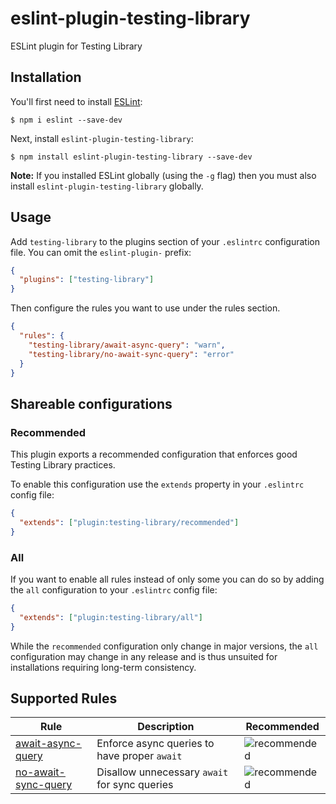 # eslint-plugin-testing-library

ESLint plugin for Testing Library

## Installation

You'll first need to install [ESLint](http://eslint.org):

```
$ npm i eslint --save-dev
```

Next, install `eslint-plugin-testing-library`:

```
$ npm install eslint-plugin-testing-library --save-dev
```

**Note:** If you installed ESLint globally (using the `-g` flag) then you must also install `eslint-plugin-testing-library` globally.

## Usage

Add `testing-library` to the plugins section of your `.eslintrc` configuration file. You can omit the `eslint-plugin-` prefix:

```json
{
  "plugins": ["testing-library"]
}
```

Then configure the rules you want to use under the rules section.

```json
{
  "rules": {
    "testing-library/await-async-query": "warn",
    "testing-library/no-await-sync-query": "error"
  }
}
```

## Shareable configurations

### Recommended

This plugin exports a recommended configuration that enforces good Testing Library practices.

To enable this configuration use the `extends` property in your `.eslintrc` config file:

```json
{
  "extends": ["plugin:testing-library/recommended"]
}
```

### All

If you want to enable all rules instead of only some you can do so by adding the `all` configuration to your `.eslintrc` config file:

```json
{
  "extends": ["plugin:testing-library/all"]
}
```

While the `recommended` configuration only change in major versions, the `all` configuration may change in any release and is thus unsuited for installations requiring long-term consistency.

## Supported Rules

| Rule                                                     | Description                                   | Recommended      |
| -------------------------------------------------------- | --------------------------------------------- | ---------------- |
| [await-async-query](docs/rules/await-async-query.md)     | Enforce async queries to have proper `await`  | ![recommended][] |
| [no-await-sync-query](docs/rules/no-await-sync-query.md) | Disallow unnecessary `await` for sync queries | ![recommended][] |

[recommended]: https://img.shields.io/badge/recommended-lightgrey?style=flat-square
